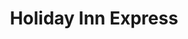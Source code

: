 ---
title: "Holiday Inn Express"
address: "Holiday Inn Express Antrim M2, Jct.1, Ballymena Road, Antrim, BT41 4LL"
tel: "0871 423 4828"
county: "Antrim"
category: "Hotels"
type: "Content"
lat: "054.7223580000"
lng: "-006.2266000000"
---